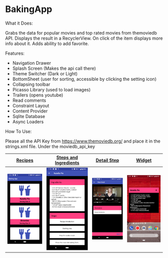 # BakingApp

What it Does:
  
  Grabs the data for popular movies and top rated movies from themoviedb API. Displays the result in a RecyclerView. On click of the item displays more info about it. Adds ability to add favorite.

Features:
  - Navigation Drawer
  - Splash Screen (Makes the api call there)
  - Theme Switcher (Dark or Light)
  - BottomSheet (user for sorting, accessible by clicking the setting icon)
  - Collapsing toolbar 
  - Picasso Library (used to load images)
  - Trailers (opens youtube)
  - Read comments
  - Constraint Layout
  - Content Provider
  - Sqlite Database
  - Async Loaders

How To Use:
  
  Please all the API Key from https://www.themoviedb.org/ and place it in the strings.xml file. Under the moviedb_api_key

[Recipes][screen_1] | [Steps and Ingredients][screen_2] | [Detail Step][screen_3] | [Widget][screen_4]
--- | --- | --- | --- 
![screen_1] | ![screen_2] | ![screen_3] | ![screen_4]

[screen_1]: https://raw.githubusercontent.com/PranjalDesai/BakingApp/master/Screenshots/Screenshot_20180621-122611.png

[screen_2]: https://raw.githubusercontent.com/PranjalDesai/BakingApp/master/Screenshots/Screenshot_20180621-122615.png

[screen_3]: https://raw.githubusercontent.com/PranjalDesai/BakingApp/master/Screenshots/Screenshot_20180621-122619.png

[screen_4]: https://raw.githubusercontent.com/PranjalDesai/BakingApp/master/Screenshots/Screenshot_20180621-122706.png
